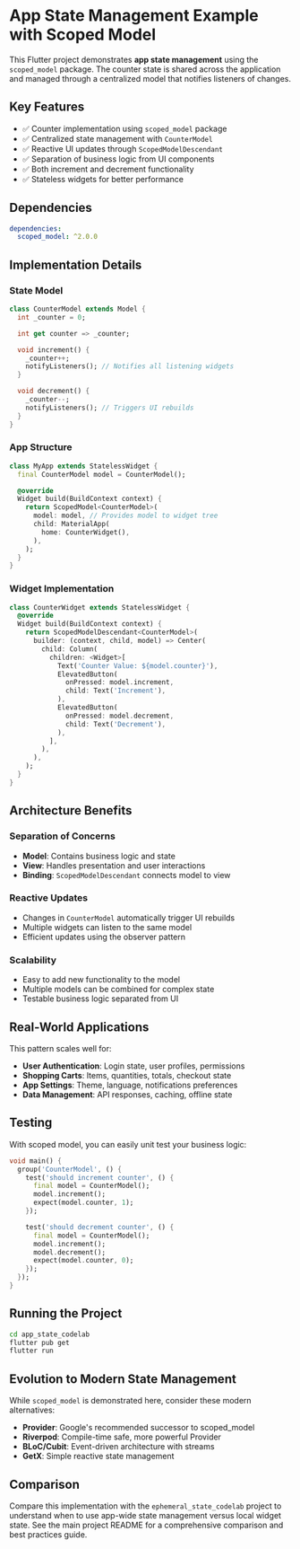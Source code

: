 # App State Management Example with Scoped Model

This Flutter project demonstrates **app state management** using the `scoped_model` package. The counter state is shared across the application and managed through a centralized model that notifies listeners of changes.

## Key Features

- ✅ Counter implementation using `scoped_model` package
- ✅ Centralized state management with `CounterModel`
- ✅ Reactive UI updates through `ScopedModelDescendant`
- ✅ Separation of business logic from UI components
- ✅ Both increment and decrement functionality
- ✅ Stateless widgets for better performance

## Dependencies

```yaml
dependencies:
  scoped_model: ^2.0.0
```

## Implementation Details

### State Model

```dart
class CounterModel extends Model {
  int _counter = 0;

  int get counter => _counter;

  void increment() {
    _counter++;
    notifyListeners(); // Notifies all listening widgets
  }

  void decrement() {
    _counter--;
    notifyListeners(); // Triggers UI rebuilds
  }
}
```

### App Structure

```dart
class MyApp extends StatelessWidget {
  final CounterModel model = CounterModel();

  @override
  Widget build(BuildContext context) {
    return ScopedModel<CounterModel>(
      model: model, // Provides model to widget tree
      child: MaterialApp(
        home: CounterWidget(),
      ),
    );
  }
}
```

### Widget Implementation

```dart
class CounterWidget extends StatelessWidget {
  @override
  Widget build(BuildContext context) {
    return ScopedModelDescendant<CounterModel>(
      builder: (context, child, model) => Center(
        child: Column(
          children: <Widget>[
            Text('Counter Value: ${model.counter}'),
            ElevatedButton(
              onPressed: model.increment,
              child: Text('Increment'),
            ),
            ElevatedButton(
              onPressed: model.decrement,
              child: Text('Decrement'),
            ),
          ],
        ),
      ),
    );
  }
}
```

## Architecture Benefits

### Separation of Concerns

- **Model**: Contains business logic and state
- **View**: Handles presentation and user interactions
- **Binding**: `ScopedModelDescendant` connects model to view

### Reactive Updates

- Changes in `CounterModel` automatically trigger UI rebuilds
- Multiple widgets can listen to the same model
- Efficient updates using the observer pattern

### Scalability

- Easy to add new functionality to the model
- Multiple models can be combined for complex state
- Testable business logic separated from UI

## Real-World Applications

This pattern scales well for:

- **User Authentication**: Login state, user profiles, permissions
- **Shopping Carts**: Items, quantities, totals, checkout state
- **App Settings**: Theme, language, notifications preferences
- **Data Management**: API responses, caching, offline state

## Testing

With scoped model, you can easily unit test your business logic:

```dart
void main() {
  group('CounterModel', () {
    test('should increment counter', () {
      final model = CounterModel();
      model.increment();
      expect(model.counter, 1);
    });

    test('should decrement counter', () {
      final model = CounterModel();
      model.increment();
      model.decrement();
      expect(model.counter, 0);
    });
  });
}
```

## Running the Project

```bash
cd app_state_codelab
flutter pub get
flutter run
```

## Evolution to Modern State Management

While `scoped_model` is demonstrated here, consider these modern alternatives:

- **Provider**: Google's recommended successor to scoped_model
- **Riverpod**: Compile-time safe, more powerful Provider
- **BLoC/Cubit**: Event-driven architecture with streams
- **GetX**: Simple reactive state management

## Comparison

Compare this implementation with the `ephemeral_state_codelab` project to understand when to use app-wide state management versus local widget state. See the main project README for a comprehensive comparison and best practices guide.
